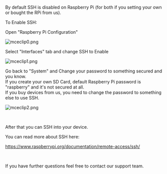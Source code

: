 <p>By default SSH is disabled on Raspberry Pi (for both if you setting your own or bought the RPi from us).</p>
<p>To Enable SSH:</p>
<p>Open "Raspberry Pi Configuration"</p>
<p><img src="https://support.optisigns.com/hc/article_attachments/1500011889561" alt="mceclip0.png"></p>
<p>Select "Interfaces" tab and change SSH to Enable</p>
<p><img src="https://support.optisigns.com/hc/article_attachments/1500011889661" alt="mceclip1.png"></p>
<p>Go back to "System" and Change your password to something secured and you know.<br>If you create your own SD Card, default Raspberry Pi password is "raspberry" and it's not secured at all.<br>If you buy devices from us, you need to change the password to something else to use SSH.</p>
<p><img src="https://support.optisigns.com/hc/article_attachments/1500011611442" alt="mceclip2.png"></p>
<p> </p>
<p>After that you can SSH into your device.</p>
<p>You can read more about SSH here:</p>
<p><a href="https://www.raspberrypi.org/documentation/remote-access/ssh/">https://www.raspberrypi.org/documentation/remote-access/ssh/</a></p>
<p> </p>
<p>If you have further questions feel free to contact our support team.</p>
<p> </p>